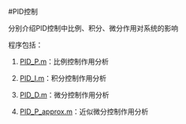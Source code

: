 ﻿#PID控制

分别介绍PID控制中比例、积分、微分作用对系统的影响

程序包括：


1. [PID_P.m](https://github.com/Jon-Wang/PID/blob/master/PID_P.m)：比例控制作用分析

2. [PID_I.m](https://github.com/Jon-Wang/PID/blob/master/PID_I.m)：积分控制作用分析

3. [PID_D.m](https://github.com/Jon-Wang/PID/blob/master/PID_D.m)：微分控制作用分析

4. [PID_P_approx.m](https://github.com/Jon-Wang/PID/blob/master/PID_P_approx.m)：近似微分控制作用分析
